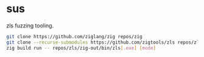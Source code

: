 # sus

zls fuzzing tooling.

```bash
git clone https://github.com/ziglang/zig repos/zig
git clone --recurse-submodules https://github.com/zigtools/zls repos/zls
zig build run -- repos/zls/zig-out/bin/zls[.exe] [mode]
```
